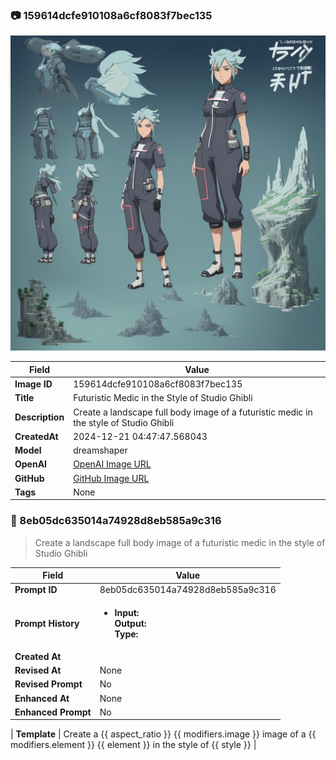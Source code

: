 

### 📷 159614dcfe910108a6cf8083f7bec135 


![data.id](./159614dcfe910108a6cf8083f7bec135.jpg)


| Field          | Value                                                                                                                     |
|----------------|---------------------------------------------------------------------------------------------------------------------------|
| **Image ID**             | 159614dcfe910108a6cf8083f7bec135                                                                                                             |
| **Title**           | Futuristic Medic in the Style of Studio Ghibli                                                                                                       |
| **Description**           | Create a landscape full body image of a futuristic medic in the style of Studio Ghibli                                                                                                       |
| **CreatedAt**        | 2024-12-21 04:47:47.568043                                                                                                        |
| **Model**        | dreamshaper                                                                                                        |
| **OpenAI**         | [OpenAI Image URL](http://192.168.1.85:8081/generated-images/b64909516665.png)                                                                                |
| **GitHub**         | [GitHub Image URL](https://raw.githubusercontent.com/Caneta-Silva/GODZ/refs/heads/main/images/159614dcfe910108a6cf8083f7bec135/159614dcfe910108a6cf8083f7bec135.jpg)                                                                                |
| **Tags**       | None                                                                                                                   |

### 📜 8eb05dc635014a74928d8eb585a9c316

> Create a landscape full body image of a futuristic medic in the style of Studio Ghibli

| Field          | Value                                                                                                                                                                      |
|----------------|----------------------------------------------------------------------------------------------------------------------------------------------------------------------------|
| **Prompt ID**  | 8eb05dc635014a74928d8eb585a9c316                                                                                                                                                            |
| **Prompt History** | <ul><li>**Input:**  <br> **Output:**  <br> **Type:** </li></ul> |
| **Created At** |                                                                                                                                                    |
| **Revised At** | None                                                                                                                                                   |
| **Revised Prompt** | No                                                                                                                                                                      |
| **Enhanced At** | None                                                                                                                                                  |
| **Enhanced Prompt** | No                                                                                                                                                                    |

| **Template**   | Create a {{ aspect_ratio }} {{ modifiers.image }} image of a {{ modifiers.element }} {{ element }} in the style of {{ style }}                                                                                                                                           |


